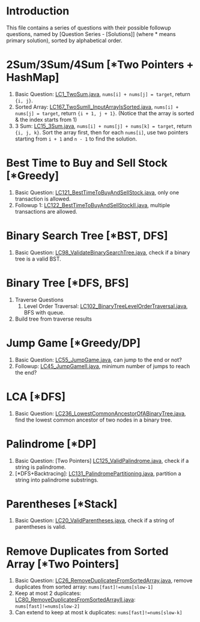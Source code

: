# Introduction
This file contains a series of questions with their possible followup questions, named by [Question Series - [Solutions]] (where * means primary solution), sorted by alphabetical order.

# 2Sum/3Sum/4Sum [*Two Pointers + HashMap]
1. Basic Question: [LC1_TwoSum.java](../LC0001_1000/LC0001_0100/LC0001_TwoSum.java), `nums[i] + nums[j] = target`, return `{i, j}`.
2. Sorted Array: [LC167_TwoSumII_InputArrayIsSorted.java](../LC0001_1000/LC0161_0170/LC0167_TwoSumII_InputArrayIsSorted.java), `nums[i] + nums[j] = target`, return `{i + 1, j + 1}`. (Notice that the array is sorted & the index starts from 1)
3. 3 Sum: [LC15_3Sum.java](../LC0001_1000/LC0011_0020/LC0015_3Sum.java), `nums[i] + nums[j] + nums[k] = target`, return `{i, j, k}`. Sort the array first, then for each `nums[i]`, use two pointers starting from `i + 1` and `n - 1` to find the solution.

# Best Time to Buy and Sell Stock [*Greedy]
1. Basic Question: [LC121_BestTimeToBuyAndSellStock.java](../LC0001_1000/LC0101_0200/LC0121_BestTimeToBuyAndSellStock.java), only one transaction is allowed.
2. Followup 1: [LC122_BestTimeToBuyAndSellStockII.java](../LC0001_1000/LC0101_0200/LC0122_BestTimeToBuyAndSellStockII.java), multiple transactions are allowed.

# Binary Search Tree [*BST, DFS]
1. Basic Question: [LC98_ValidateBinarySearchTree.java](../LC0001_1000/LC0001_0100/LC0098_ValidateBinarySearchTree.java), check if a binary tree is a valid BST.


# Binary Tree [*DFS, BFS]
1. Traverse Questions
   1. Level Order Traversal: [LC102_BinaryTreeLevelOrderTraversal.java](../LC0001_1000/LC0101_0200/LC0102_BinaryTreeLevelOrderTraversal.java), BFS with queue.
2. Build tree from traverse results

# Jump Game [*Greedy/DP]
1. Basic Question: [LC55_JumpGame.java](../LC0001_1000/LC0001_0100/LC0055_JumpGame.java), can jump to the end or not?
2. Followup: [LC45_JumpGameII.java](../LC0001_1000/LC0001_0100/LC0045_JumpGameII.java), minimum number of jumps to reach the end?

# LCA [*DFS]
1. Basic Question: [LC236_LowestCommonAncestorOfABinaryTree.java](../LC0001_1000/LC0201_0300/LC0236_LowestCommonAncestorOfABinaryTree.java), find the lowest common ancestor of two nodes in a binary tree.

# Palindrome [*DP]
1. Basic Question: [Two Pointers] [LC125_ValidPalindrome.java](../LC0001_1000/LC0121_0130/LC0125_ValidPalindrome.java), check if a string is palindrome.
2. [*DFS+Backtracing]: [LC131_PalindromePartitioning.java](../LC0001_1000/LC0101_0200/LC0131_PalindromePartitioning.java), partition a string into palindrome substrings.

# Parentheses [*Stack]
1. Basic Question: [LC20_ValidParentheses.java](../LC0001_1000/LC0011_0020/LC0020_ValidParentheses.java), check if a string of parentheses is valid.

# Remove Duplicates from Sorted Array [*Two Pointers]
1. Basic Question: [LC26_RemoveDuplicatesFromSortedArray.java](../LC0001_1000/LC0001_0100/LC0026_RemoveDuplicatesFromSortedArray.java), remove duplicates from sorted array: `nums[fast]!=nums[slow-1]`
2. Keep at most 2 duplicates: [LC80_RemoveDuplicatesFromSortedArrayII.java](../LC0001_1000/LC0071_0080/LC0080_RemoveDuplicatesFromSortedArrayII.java): `nums[fast]!=nums[slow-2]`
3. Can extend to keep at most k duplicates: `nums[fast]!=nums[slow-k]`